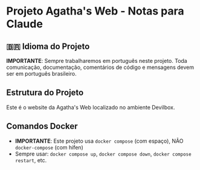 # Projeto Agatha's Web - Notas para Claude

## 🇧🇷 Idioma do Projeto
**IMPORTANTE**: Sempre trabalharemos em português neste projeto. Toda comunicação, documentação, comentários de código e mensagens devem ser em português brasileiro.

## Estrutura do Projeto
Este é o website da Agatha's Web localizado no ambiente Devilbox.

## Comandos Docker
- **IMPORTANTE**: Este projeto usa `docker compose` (com espaço), NÃO `docker-compose` (com hífen)
- Sempre usar: `docker compose up`, `docker compose down`, `docker compose restart`, etc.
